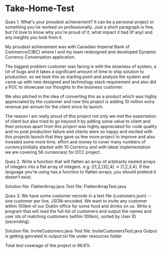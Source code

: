 # Take-Home-Test

Ques 1. What's your proudest achievement? It can be a personal project or something you've worked on professionally. Just a short paragraph is fine, but I'd love to know why you're proud of it, what impact it had (If any) and any insights you took from it.

My proudest achievement was with Canadian Imperial Bank of Commerce(CIBC) where I and my team redesigned and developed Dynamic Currency Conversation application.


The biggest problem customer was facing is with the slowness of system, a lot of bugs and it takes a significant amount of time to ship solution to production. so we took this as starting point and analyze the system and came up with new designed and technology stack requirement and also did a POC to showcase our thoughts to the business customer.


We also pitched in the idea of converting this as a product which was highly appreciated by the customer and now this project is adding 10 million extra revenue per annum for the client since its launch.


The reason I am really proud of this project not only we met the expectation of client but also tried to go beyond it by adding some value to client and their process apart from this project was highly appreciated for code quality and no post production failure and clients were so happy and excited with this projects launch that they gave us few more project to improve and also invested some more time, effort and money to cover many numbers of currency(initially started with 10 Currency and with latest implementation we are covering 56 currencies) for DCC project.


Ques 2. Write a function that will flatten an array of arbitrarily nested arrays of integers into a flat array of integers. e.g. [[1,2,[3]],4] → [1,2,3,4]. If the language you're using has a function to flatten arrays, you should pretend it doesn't exist.


Solution file: FlattenArray.java
Test file: FlattenArrayTest.java


Ques 3. We have some customer records in a text file (customers.json) -- one customer per line, JSON-encoded. We want to invite any customer within 100km of our Dublin office for some food and drinks on us. Write a program that will read the full list of customers and output the names and user ids of matching customers (within 100km), sorted by User ID (ascending).

Solution file: InviteCustomers.java
Test file: InviteCustomersTest.java  Output is getting genrated in output.txt file under resources folder


Total test coverage of the project in 96.6%
